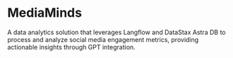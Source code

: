 # MediaMinds
A data analytics solution that leverages Langflow and DataStax Astra DB to process and analyze social media engagement metrics, providing actionable insights through GPT integration.
